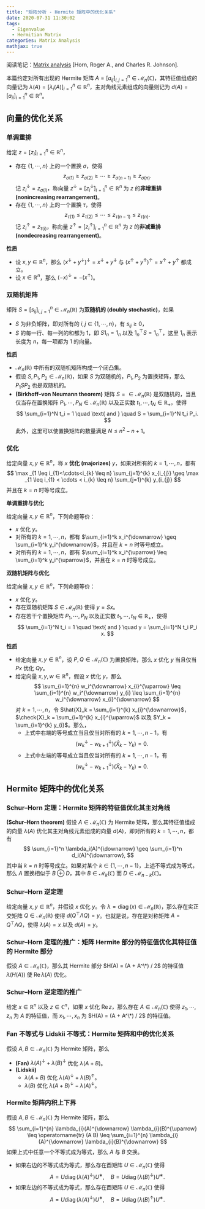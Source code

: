 ```yaml
---
title: "矩阵分析 - Hermite 矩阵中的优化关系"
date: 2020-07-31 11:30:02
tags:
  - Eigenvalue
  - Hermitian Matrix
categories: Matrix Analysis
mathjax: true
---
```


阅读笔记：<u>Matrix analysis</u> [Horn, Roger A., and Charles R. Johnson].

<!--more-->

本篇约定对所有出现的 Hermite 矩阵 $A = [a_{ij}]_{i,j=1}^n \in \mathcal{M}_n(\mathbb{C})$，其特征值组成的向量记为 $\lambda(A) = [\lambda_i(A)]_{i=1}^n \in \mathbb{R}^n$，主对角线元素组成的向量则记为 $d(A) = [a_{ii}]_{i=1}^n \in \mathbb{R}^n$。

## 向量的优化关系

### 单调重排

给定 $z = [z_i]_{i=1}^n \in \mathbb{R}^n$，
+ 存在 $\{ 1, \cdots, n \}$ 上的一个置换 $\sigma$，使得
  $$
  z_{\sigma(1)} \geq z_{\sigma(2)} \geq \cdots \geq z_{\sigma(n-1)} \geq z_{\sigma(n)}.
  $$
  记 $z_i^{\downarrow} = z_{\sigma(i)}$，称向量 $z^{\downarrow} = [z_i^{\downarrow}]_{i=1}^n \in \mathbb{R}^n$ 为 $z$ 的**非增重排 (nonincreasing rearrangement)**。
+ 存在 $\{ 1, \cdots, n \}$ 上的一个置换 $\tau$，使得
  $$
  z_{\tau(1)} \leq z_{\tau(2)} \leq \cdots \leq z_{\tau(n-1)} \leq z_{\tau(n)}.
  $$
  记 $z_i^{\uparrow} = z_{\tau(i)}$，称向量 $z^{\uparrow} = [z_i^{\uparrow}]_{i=1}^n \in \mathbb{R}^n$ 为 $z$ 的**非减重排 (nondecreasing rearrangement)**。

**性质**

+ 设 $x, y \in \mathbb{R}^n$，那么 $(x^\downarrow + y^\downarrow)^\downarrow = x^\downarrow + y^\downarrow$ 与 $(x^\uparrow + y^\uparrow)^\uparrow = x^\uparrow + y^\uparrow$ 都成立。
+ 设 $x \in \mathbb{R}^n$，那么 $(-x)^\downarrow = - (x^\uparrow)$。

### 双随机矩阵

矩阵 $S = [s_{ij}]_{i,j=1}^n \in \mathcal{M}_n(\mathbb{R})$ 为**双随机的 (doubly stochastic)**，如果
+ $S$ 为非负矩阵，即对所有的 $i,j \in \{ 1, \cdots, n \}$，有 $s_{ij} \geq 0$，
+ $S$ 的每一行、每一列的和都为 $1$，即 $S 1_n = 1_n$ 以及 $1_n^\top S = 1_n^\top$，这里 $1_n$ 表示长度为 $n$，每一项都为 $1$ 的向量。

**性质**

+ $\mathcal{M}_n(\mathbb{R})$ 中所有的双随机矩阵构成一个闭凸集。
+ 假设 $S, P_1, P_2 \in \mathcal{M}_n(\mathbb{R})$，如果 $S$ 为双随机的，$P_1, P_2$ 为置换矩阵，那么 $P_1 S P_2$ 也是双随机的。
+ **(Birkhoff–von Neumann theorem)** 矩阵 $S =  \in \mathcal{M}_n(\mathbb{R})$ 是双随机的，当且仅当存在置换矩阵 $P_1, \cdots, P_N \in \mathcal{M}_n(\mathbb{R})$ 以及正实数 $t_1, \cdots, t_N \in \mathbb{R}_+$，使得
  $$
  \sum_{i=1}^N t_i = 1 \quad \text{ and } \quad S = \sum_{i=1}^N t_i P_i.
  $$
  此外，这里可以使置换矩阵的数量满足 $N \leq n^2 - n +1$。 

### 优化

给定向量 $x, y \in \mathbb{R}^n$，称 $x$ **优化 (majorizes)** $y$，如果对所有的 $k = 1, \cdots, n$，都有
$$
\max _{1 \leq i_{1}<\cdots<i_{k} \leq n} \sum_{j=1}^{k} x_{i_{j}} \geq \max _{1 \leq i_{1} < \cdots < i_{k} \leq n} \sum_{j=1}^{k} y_{i_{j}}
$$
并且在 $k = n$ 时等号成立。

**单调重排与优化**

给定向量 $x, y \in \mathbb{R}^n$，下列命题等价：
+ $x$ 优化 $y$。
+ 对所有的 $k = 1, \cdots, n$，都有 $\sum_{i=1}^k x_i^{\downarrow} \geq \sum_{i=1}^k y_i^{\downarrow}$，并且在 $k = n$ 时等号成立。
+ 对所有的 $k = 1, \cdots, n$，都有 $\sum_{i=1}^k x_i^{\uparrow} \leq \sum_{i=1}^k y_i^{\uparrow}$，并且在 $k = n$ 时等号成立。

**双随机矩阵与优化**

给定向量 $x, y \in \mathbb{R}^n$，下列命题等价：
+ $x$ 优化 $y$。
+ 存在双随机矩阵 $S \in \mathcal{M}_n(\mathbb{R})$ 使得 $y = Sx$。
+ 存在若干个置换矩阵 $P_1, \cdots, P_N$ 以及正实数 $t_1, \cdots, t_N \in \mathbb{R}_+$，使得
  $$
  \sum_{i=1}^N t_i = 1 \quad \text{ and } \quad y = \sum_{i=1}^N t_i P_i x.
  $$

**性质**

+ 给定向量 $x, y \in \mathbb{R}^n$，设 $P, Q \in \mathcal{M}_n(\mathbb{C})$ 为置换矩阵，那么 $x$ 优化 $y$ 当且仅当 $Px$ 优化 $Qy$。
+ 给定向量 $x, y, w \in \mathbb{R}^n$，假设 $x$ 优化 $y$，那么
  $$
  \sum_{i=1}^{n} w_i^{\downarrow} x_{i}^{\uparrow} \leq \sum_{i=1}^{n} w_i^{\downarrow} y_{i} \leq \sum_{i=1}^{n} w_i^{\downarrow} x_{i}^{\downarrow}
  $$
  对 $k = 1, \cdots, n$，令 $\hat{X}_k = \sum_{i=1}^{k} x_{i}^{\downarrow}$，$\check{X}_k = \sum_{i=1}^{k} x_{i}^{\uparrow}$ 以及 $Y_k = \sum_{i=1}^{k} y_{i}$。那么，
  + 上式中右端的等号成立当且仅当对所有的 $k = 1, \cdots, n - 1$，有
    $$
    (w_k^{\downarrow} - w_{k + 1}^{\downarrow}) (\hat{X}_k - Y_k) = 0.
    $$
  + 上式中左端的等号成立当且仅当对所有的 $k = 1, \cdots, n - 1$，有
    $$
    (w_k^{\downarrow} - w_{k + 1}^{\downarrow}) (\check{X}_k - Y_k) = 0.
    $$

## Hermite 矩阵中的优化关系

### Schur–Horn 定理：Hermite 矩阵的特征值优化其主对角线

**(Schur–Horn theorem)** 假设 $A \in \mathcal{M}_n(\mathbb{C})$ 为 Hermite 矩阵，那么其特征值组成的向量 $\lambda(A)$ 优化其主对角线元素组成的向量 $d(A)$，即对所有的 $k = 1, \cdots, n$，都有
$$
\sum_{i=1}^n \lambda_i(A)^{\downarrow} \geq \sum_{i=1}^n d_i(A)^{\downarrow},
$$
其中当 $k = n$ 时等号成立。如果对某个 $k \in \{ 1, \cdots, n-1 \}$，上述不等式成为等式，那么 $A$ 置换相似于 $B \oplus D$，其中 $B \in \mathcal{M}_k(\mathbb{C})$ 而 $D \in \mathcal{M}_{n-k}(\mathbb{C})$。

### Schur–Horn 逆定理

给定向量 $x, y \in \mathbb{R}^n$，并假设 $x$ 优化 $y$。令 $\lambda = \operatorname{diag}(x) \in \mathcal{M}_n(\mathbb{R})$，那么存在实正交矩阵 $Q \in \mathcal{M}_n(\mathbb{R})$ 使得 $d (Q^\top \Lambda Q) = y$。也就是说，存在是对称矩阵 $A = Q^\top \Lambda Q$，使得 $\lambda(A) = x$ 以及 $d(A) = y$。

### Schur–Horn 定理的推广：矩阵 Hermite 部分的特征值优化其特征值的  Hermite 部分

假设 $A \in \mathcal{M}_n(\mathbb{C})$，那么其 Hermite 部分 $H(A) = (A + A^\*) / 2$ 的特征值 $\lambda(H(A))$ 使 $\operatorname{Re} \lambda(A)$ 优化。

### Schur–Horn 逆定理的推广

给定 $x \in \mathbb{R}^n$ 以及 $z \in \mathbb{C}^n$，如果 $x$ 优化 $\operatorname{Re}z$，那么存在 $A \in \mathcal{M}_n(\mathbb{C})$ 使得 $z_1, \cdots, z_n$ 为 $A$ 的特征值，而 $x_1, \cdots, x_n$ 为 $H(A) = (A + A^\*) / 2$ 的特征值。

### Fan 不等式与 Lidskii 不等式：Hermite 矩阵和中的优化关系

假设 $A, B \in \mathcal{M}_n(\mathbb{C})$ 为 Hermite 矩阵，那么
+ **(Fan)** $\lambda(A)^\downarrow + \lambda(B)^\downarrow$ 优化 $\lambda(A + B)$。
+ **(Lidskii)** 
  + $\lambda(A + B)$ 优化 $\lambda(A)^\downarrow + \lambda(B)^\uparrow$。
  + $\lambda(B)$ 优化 $\lambda(A + B)^\downarrow - \lambda(A)^\downarrow$。

### Hermite 矩阵内积上下界

假设 $A, B \in \mathcal{M}_n(\mathbb{C})$ 为 Hermite 矩阵，那么
$$
\sum_{i=1}^{n} \lambda_{i}(A)^{\downarrow} \lambda_{i}(B)^{\uparrow} \leq \operatorname{tr} (A B) \leq \sum_{i=1}^{n} \lambda_{i}(A)^{\downarrow} \lambda_{i}(B)^{\downarrow}
$$
如果上式中任意一个不等式成为等式，那么 $A$ 与 $B$ 交换。
+ 如果右边的不等式成为等式，那么存在酉矩阵 $U \in \mathcal{M}_n(\mathbb{C})$ 使得
  $$
  A = U \operatorname{diag}(\lambda(A)^\downarrow)U^∗, \quad B = U \operatorname{diag}(\lambda(B)^\downarrow)U^∗.
  $$
+ 如果左边的不等式成为等式，那么存在酉矩阵 $U \in \mathcal{M}_n(\mathbb{C})$ 使得
  $$
  A = U \operatorname{diag}(\lambda(A)^\downarrow)U^∗, \quad B = U \operatorname{diag}(\lambda(B)^\uparrow)U^∗.
  $$
